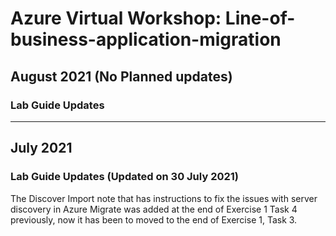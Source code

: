 # Azure Virtual Workshop: Line-of-business-application-migration

## August 2021 (No Planned updates)
### Lab Guide Updates 

------------------

## July 2021
### Lab Guide Updates (Updated on 30 July 2021)
The Discover Import note that has instructions to fix the issues with server discovery in Azure Migrate was added at the end of Exercise 1 Task 4 previously, now it has been to moved to the end of Exercise 1, Task 3.

